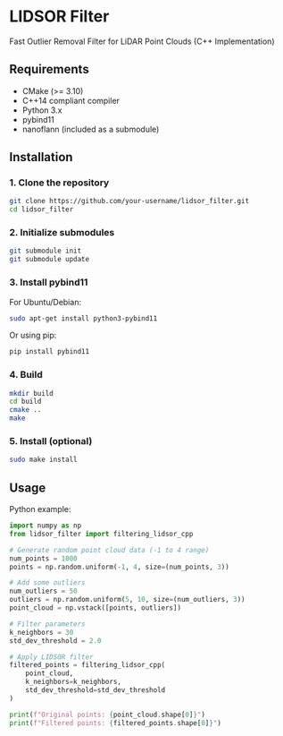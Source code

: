 # LIDSOR Filter

Fast Outlier Removal Filter for LiDAR Point Clouds (C++ Implementation)

## Requirements

- CMake (>= 3.10)
- C++14 compliant compiler
- Python 3.x
- pybind11
- nanoflann (included as a submodule)

## Installation
### 1. Clone the repository
```bash
git clone https://github.com/your-username/lidsor_filter.git
cd lidsor_filter
```

### 2. Initialize submodules
```bash
git submodule init
git submodule update
```

### 3. Install pybind11

For Ubuntu/Debian:
```bash
sudo apt-get install python3-pybind11
```
Or using pip:
```bash
pip install pybind11
```

### 4. Build

```bash
mkdir build
cd build
cmake ..
make
```

### 5. Install (optional)
```bash
sudo make install
```

## Usage

Python example:
```python
import numpy as np
from lidsor_filter import filtering_lidsor_cpp

# Generate random point cloud data (-1 to 4 range)
num_points = 1000
points = np.random.uniform(-1, 4, size=(num_points, 3))

# Add some outliers
num_outliers = 50
outliers = np.random.uniform(5, 10, size=(num_outliers, 3))
point_cloud = np.vstack([points, outliers])

# Filter parameters
k_neighbors = 30
std_dev_threshold = 2.0

# Apply LIDSOR filter
filtered_points = filtering_lidsor_cpp(
    point_cloud,
    k_neighbors=k_neighbors,
    std_dev_threshold=std_dev_threshold
)

print(f"Original points: {point_cloud.shape[0]}")
print(f"Filtered points: {filtered_points.shape[0]}")
```

